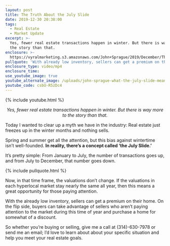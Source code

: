 ```yaml
---
layout: post
title: The Truth About the July Slide
date: 2019-12-30 20:38:00
tags:
  - Real Estate
  - Market Update
excerpt: >-
  Yes, fewer real estate transactions happen in winter. But there is way more to
  the story than that.
enclosure: >-
  https://vyralmarketing.s3.amazonaws.com/John+Sprague/2019/December/The+Truth+About+the+July+Slide.mp4
pullquote: 'With already low inventory, sellers can get a premium on their home.'
enclosure_type: video/mp4
enclosure_time:
use_youtube_image: true
youtube_alternate_image: /uploads/john-sprague-what-the-july-slide-means-for-you-youtube.jpg
youtube_code: csbU-R5zDc4
---
```


{% include youtube.html %}

<p style="text-align: center;"><em>Yes, fewer real estate transactions happen in winter. But there is way more to the story than that.</em></p>

Today I wanted to clear up a myth we have in the industry: Real estate just freezes up in the winter months and nothing sells.&nbsp;

Spring and summer get all the attention, but this bias against wintertime isn’t well-founded. **In reality, there’s a concept called ‘the July Slide.’&nbsp;**

It’s pretty simple: From January to July, the number of transactions goes up, and from July to December, that number goes down.

{% include pullquote.html %}&nbsp;

Now, in that time frame, the valuations don’t change. If the valuations in each hyperlocal market stay nearly the same all year, then this means a great opportunity for those paying attention.&nbsp;

With the already low inventory, sellers can get a premium on their home. On the flip side, buyers can take advantage of sellers who aren’t paying attention to the market during this time of year and purchase a home for somewhat of a discount.&nbsp;

So whether you’re buying or selling, give me a call at (314)-630-7978 or send me an email; I’d love to learn about about your specific situation and help you meet your real estate goals.&nbsp;<br>&nbsp;